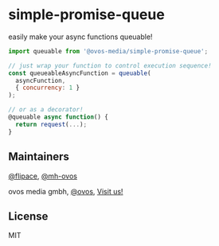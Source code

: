 # simple-promise-queue

easily make your async functions queuable!

```js
import queuable from '@ovos-media/simple-promise-queue';

// just wrap your function to control execution sequence!
const queueableAsyncFunction = queuable(
  asyncFunction, 
  { concurrency: 1 }
);

// or as a decorator!
@queuable async function() {
  return request(...);
}
```

## Maintainers

[@flipace](https://github.com/flipace), [@mh-ovos](https://github.com/mh-ovos)

ovos media gmbh, [@ovos](https://github.com/ovos), [Visit us!](https://ovos.at)

## License

MIT